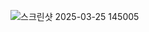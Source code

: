 ![스크린샷 2025-03-25 145005](https://github.com/user-attachments/assets/b6be9b5f-8b72-4843-8fe1-8750aba180d6)
